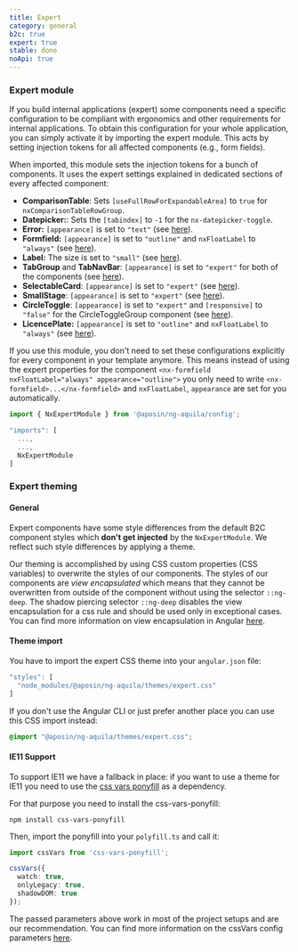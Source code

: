 ```yaml
---
title: Expert
category: general
b2c: true
expert: true
stable: done
noApi: true
---
```


### Expert module

If you build internal applications (expert) some components need a specific configuration to be compliant with ergonomics and other requirements for internal applications. To obtain this configuration for your whole application, you can simply activate it by importing the expert module. This acts by setting injection tokens for all affected components (e.g., form fields).

When imported, this module sets the injection tokens for a bunch of components. It uses the expert settings explained in dedicated sections of every affected component:

- **ComparisonTable**: Sets `[useFullRowForExpandableArea]` to `true` for `nxComparisonTableRowGroup`.
- **Datepicker:**: Sets the `[tabindex]` to `-1` for the `nx-datepicker-toggle`.
- **Error:** `[appearance]` is set to `"text"` (see [here](./documentation/base/overview#error)).
- **Formfield:** `[appearance]` is set to `"outline"` and `nxFloatLabel` to `"always"` (see [here](./documentation/formfield/overview#expert%253A-appearance)).
- **Label:** The size is set to `"small"` (see [here](./documentation/base/overview#label)).
- **TabGroup** and **TabNavBar**: `[appearance]` is set to `"expert"` for both of the components (see [here](./documentation/tabs/overview#expert%253A-appearance)).
- **SelectableCard**: `[appearance]` is set to `"expert"` (see [here](./documentation/card/overview#expert%253A-appearance)).
- **SmallStage**: `[appearance]` is set to `"expert"` (see [here](./documentation/small-stage/overview#expert-specifics)).
- **CircleToggle**: `[appearance]` is set to `"expert"` and `[responsive]` to `"false"` for the CircleToggleGroup component (see [here](./documentation/circle-toggle/overview#expert%253A-appearance)).
- **LicencePlate:** `[appearance]` is set to `"outline"` and `nxFloatLabel` to `"always"` (see [here](./documentation/licence-plate/overview#expert)).

If you use this module, you don't need to set these configurations explicitly for every component in your template anymore. This means instead of using the expert properties for the component `<nx-formfield nxFloatLabel="always" appearance="outline">` you only need to write `<nx-formfield>...</nx-formfield>` and `nxFloatLabel`, `appearance` are set for you automatically.

```ts
import { NxExpertModule } from '@aposin/ng-aquila/config';
```

```ts
"imports": [
  ...,
  ...,
  NxExpertModule
]
```
### Expert theming
#### General

Expert components have some style differences from the default B2C component styles which **don't get injected** by the `NxExpertModule`. We reflect such style differences by applying a theme.

Our theming is accomplished by using CSS custom properties (CSS variables) to overwrite the styles of our components. The styles of our components are *view encapsulated* which means that they cannot be overwritten from outside of the component without using the selector `::ng-deep`. The shadow piercing selector `::ng-deep` disables the view encapsulation for a css rule and should be used only in exceptional cases. You can find more information on view encapsulation in Angular [here](https://angular.io/guide/component-styles#view-encapsulation).

#### Theme import
You have to import the expert CSS theme into your `angular.json` file:
```ts
"styles": [
  "node_modules/@aposin/ng-aquila/themes/expert.css"
]
```

If you don't use the Angular CLI or just prefer another place you can use this CSS import instead:

```css
@import "@aposin/ng-aquila/themes/expert.css";
```

#### IE11 Support
To support IE11 we have a fallback in place: if you want to use a theme for IE11 you need to use the [css vars ponyfill](https://github.com/jhildenbiddle/css-vars-ponyfill/)
as a dependency.

For that purpose you need to install the css-vars-ponyfill:

```
npm install css-vars-ponyfill
```

Then, import the ponyfill into your `polyfill.ts` and call it:

```ts
import cssVars from 'css-vars-ponyfill';

cssVars({
  watch: true,
  onlyLegacy: true,
  shadowDOM: true
});
```

The passed parameters above work in most of the project setups and are our recommendation. You can find more information on the cssVars config parameters [here](https://jhildenbiddle.github.io/css-vars-ponyfill/#/?id=options).
